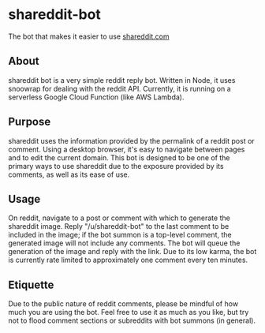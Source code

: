 # shareddit-bot
The bot that makes it easier to use [shareddit.com](https://shareddit.com)

## About
shareddit bot is a very simple reddit reply bot. Written in Node, it uses snoowrap for dealing with the reddit API. Currently, it is running on a serverless Google Cloud Function (like AWS Lambda).

## Purpose
shareddit uses the information provided by the permalink of a reddit post or comment. Using a desktop browser, it's easy to navigate between pages and to edit the current domain. This bot is designed to be one of the primary ways to use shareddit due to the exposure provided by its comments, as well as its ease of use.

## Usage
On reddit, navigate to a post or comment with which to generate the shareddit image. Reply "/u/shareddit-bot" to the last comment to be included in the image; if the bot summon is a top-level comment, the generated image will not include any comments. The bot will queue the generation of the image and reply with the link. Due to its low karma, the bot is currently rate limited to approximately one comment every ten minutes.

## Etiquette
Due to the public nature of reddit comments, please be mindful of how much you are using the bot. Feel free to use it as much as you like, but try not to flood comment sections or subreddits with bot summons (in general).
